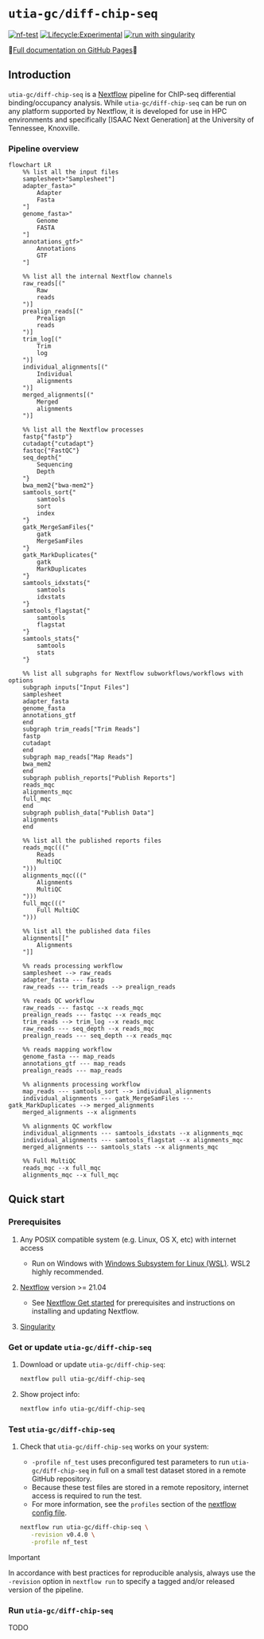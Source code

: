 # `utia-gc/diff-chip-seq`

[![nf-test](https://img.shields.io/badge/tested_with-nf--test-337ab7.svg)](https://code.askimed.com/nf-test)
[![Lifecycle:Experimental](https://img.shields.io/badge/Lifecycle-Experimental-339999)](https://lifecycle.r-lib.org/articles/stages.html#experimental)
[![run with singularity](https://img.shields.io/badge/run%20with-singularity-1d355c.svg?labelColor=000000)](https://sylabs.io/docs/)

:book:[Full documentation on GitHub Pages]:book:

## Introduction

`utia-gc/diff-chip-seq` is a [Nextflow](https://www.nextflow.io/) pipeline for ChIP-seq differential binding/occupancy analysis.
While `utia-gc/diff-chip-seq` can be run on any platform supported by Nextflow, it is developed for use in HPC environments and specifically [ISAAC Next Generation] at the University of Tennessee, Knoxville.

### Pipeline overview

```mermaid
flowchart LR
    %% list all the input files
    samplesheet>"Samplesheet"]
    adapter_fasta>"
        Adapter
        Fasta
    "]
    genome_fasta>"
        Genome
        FASTA
    "]
    annotations_gtf>"
        Annotations
        GTF
    "]

    %% list all the internal Nextflow channels
    raw_reads[("
        Raw
        reads
    ")]
    prealign_reads[("
        Prealign
        reads
    ")]
    trim_log[("
        Trim
        log
    ")]
    individual_alignments[("
        Individual
        alignments
    ")]
    merged_alignments[("
        Merged
        alignments
    ")]

    %% list all the Nextflow processes
    fastp{"fastp"}
    cutadapt{"cutadapt"}
    fastqc{"FastQC"}
    seq_depth{"
        Sequencing
        Depth
    "}
    bwa_mem2{"bwa-mem2"}
    samtools_sort{"
        samtools
        sort
        index
    "}
    gatk_MergeSamFiles{"
        gatk
        MergeSamFiles
    "}
    gatk_MarkDuplicates{"
        gatk
        MarkDuplicates
    "}
    samtools_idxstats{"
        samtools
        idxstats
    "}
    samtools_flagstat{"
        samtools
        flagstat
    "}
    samtools_stats{"
        samtools
        stats
    "}

    %% list all subgraphs for Nextflow subworkflows/workflows with options
    subgraph inputs["Input Files"]
    samplesheet
    adapter_fasta
    genome_fasta
    annotations_gtf
    end
    subgraph trim_reads["Trim Reads"]
    fastp
    cutadapt
    end
    subgraph map_reads["Map Reads"]
    bwa_mem2
    end
    subgraph publish_reports["Publish Reports"]
    reads_mqc
    alignments_mqc
    full_mqc
    end
    subgraph publish_data["Publish Data"]
    alignments
    end

    %% list all the published reports files
    reads_mqc((("
        Reads
        MultiQC
    ")))
    alignments_mqc((("
        Alignments
        MultiQC
    ")))
    full_mqc((("
        Full MultiQC
    ")))

    %% list all the published data files
    alignments[["
        Alignments
    "]]

    %% reads processing workflow
    samplesheet --> raw_reads
    adapter_fasta --- fastp
    raw_reads --- trim_reads --> prealign_reads

    %% reads QC workflow
    raw_reads --- fastqc --x reads_mqc
    prealign_reads --- fastqc --x reads_mqc
    trim_reads --> trim_log --x reads_mqc
    raw_reads --- seq_depth --x reads_mqc
    prealign_reads --- seq_depth --x reads_mqc

    %% reads mapping workflow
    genome_fasta --- map_reads
    annotations_gtf --- map_reads
    prealign_reads --- map_reads

    %% alignments processing workflow
    map_reads --- samtools_sort --> individual_alignments
    individual_alignments --- gatk_MergeSamFiles --- gatk_MarkDuplicates --> merged_alignments
    merged_alignments --x alignments

    %% alignments QC workflow
    individual_alignments --- samtools_idxstats --x alignments_mqc
    individual_alignments --- samtools_flagstat --x alignments_mqc
    merged_alignments --- samtools_stats --x alignments_mqc

    %% Full MultiQC
    reads_mqc --x full_mqc
    alignments_mqc --x full_mqc
```

## Quick start

### Prerequisites

1. Any POSIX compatible system (e.g. Linux, OS X, etc) with internet access

   - Run on Windows with [Windows Subsystem for Linux (WSL)](https://docs.microsoft.com/en-us/windows/wsl/). WSL2 highly recommended.

2. [Nextflow](https://www.nextflow.io/) version >= 21.04

   - See [Nextflow Get started](https://www.nextflow.io/docs/latest/getstarted.html#) for prerequisites and instructions on installing and updating Nextflow.

3. [Singularity](https://sylabs.io)

### Get or update `utia-gc/diff-chip-seq`

1. Download or update `utia-gc/diff-chip-seq`:

    ```bash
    nextflow pull utia-gc/diff-chip-seq
    ```

2. Show project info:

    ```bash
    nextflow info utia-gc/diff-chip-seq
    ```

### Test `utia-gc/diff-chip-seq`

1. Check that `utia-gc/diff-chip-seq` works on your system:

   - `-profile nf_test` uses preconfigured test parameters to run `utia-gc/diff-chip-seq` in full on a small test dataset stored in a remote GitHub repository.
   - Because these test files are stored in a remote repository, internet access is required to run the test.
   - For more information, see the `profiles` section of the [nextflow config file](nextflow.config).

   ```bash
   nextflow run utia-gc/diff-chip-seq \
      -revision v0.4.0 \
      -profile nf_test
   ```

> [!IMPORTANT]
> In accordance with best practices for reproducible analysis, always use the `-revision` option in `nextflow run` to specify a tagged and/or released version of the pipeline.

### Run `utia-gc/diff-chip-seq`

TODO

[Full documentation on GitHub Pages]: https://utia-gc.github.io/diff-chip-seq/
